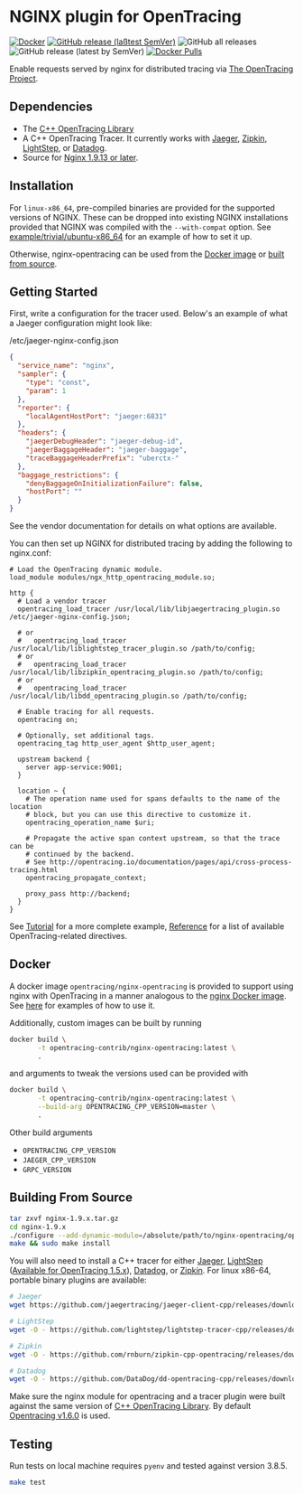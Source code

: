 # NGINX plugin for OpenTracing

[![Docker](https://github.com/opentracing-contrib/nginx-opentracing/actions/workflows/docker.yml/badge.svg)](https://github.com/opentracing-contrib/nginx-opentracing/actions/workflows/docker.yml)
[![GitHub release (laßtest SemVer)](https://img.shields.io/github/v/release/opentracing-contrib/nginx-opentracing?logo=github&sort=semver)](https://github.com/opentracing-contrib/nginx-opentracing/releases/latest)
![GitHub all releases](https://img.shields.io/github/downloads/opentracing-contrib/nginx-opentracing/total?logo=github)
![GitHub release (latest by SemVer)](https://img.shields.io/github/downloads/opentracing-contrib/nginx-opentracing/latest/total?sort=semver&logo=github)
[![Docker Pulls](https://img.shields.io/docker/pulls/opentracing/nginx-opentracing.svg)](https://hub.docker.com/r/opentracing/nginx-opentracing/)

Enable requests served by nginx for distributed tracing via [The OpenTracing Project](http://opentracing.io).

## Dependencies

- The [C++ OpenTracing Library](https://github.com/opentracing/opentracing-cpp)
- A C++ OpenTracing Tracer. It currently works with
  [Jaeger](https://github.com/jaegertracing/cpp-client),
  [Zipkin](https://github.com/rnburn/zipkin-cpp-opentracing),
  [LightStep](https://github.com/lightstep/lightstep-tracer-cpp), or
  [Datadog](https://github.com/DataDog/dd-opentracing-cpp/).
- Source for [Nginx 1.9.13 or later](http://nginx.org/).

## Installation

For `linux-x86_64`, pre-compiled binaries are provided for the supported versions of NGINX.
These can be dropped into existing NGINX installations provided that NGINX was compiled with
the `--with-compat` option.
See [example/trivial/ubuntu-x86_64](example/trivial/ubuntu-x86_64) for an example of how to set it up.

Otherwise, nginx-opentracing can be used from the [Docker image](https://github.com/opentracing-contrib/nginx-opentracing#docker)
or [built from source](https://github.com/opentracing-contrib/nginx-opentracing#building-from-source).

## Getting Started

First, write a configuration for the tracer used. Below's an example of what
a Jaeger configuration might look like:

/etc/jaeger-nginx-config.json

```json
{
  "service_name": "nginx",
  "sampler": {
    "type": "const",
    "param": 1
  },
  "reporter": {
    "localAgentHostPort": "jaeger:6831"
  },
  "headers": {
    "jaegerDebugHeader": "jaeger-debug-id",
    "jaegerBaggageHeader": "jaeger-baggage",
    "traceBaggageHeaderPrefix": "uberctx-"
  },
  "baggage_restrictions": {
    "denyBaggageOnInitializationFailure": false,
    "hostPort": ""
  }
}
```

See the vendor documentation for details on what options are available.

You can then set up NGINX for distributed tracing by adding the following to
nginx.conf:

```nginx
# Load the OpenTracing dynamic module.
load_module modules/ngx_http_opentracing_module.so;

http {
  # Load a vendor tracer
  opentracing_load_tracer /usr/local/lib/libjaegertracing_plugin.so /etc/jaeger-nginx-config.json;

  # or
  #   opentracing_load_tracer /usr/local/lib/liblightstep_tracer_plugin.so /path/to/config;
  # or
  #   opentracing_load_tracer /usr/local/lib/libzipkin_opentracing_plugin.so /path/to/config;
  # or
  #   opentracing_load_tracer /usr/local/lib/libdd_opentracing_plugin.so /path/to/config;

  # Enable tracing for all requests.
  opentracing on;

  # Optionally, set additional tags.
  opentracing_tag http_user_agent $http_user_agent;

  upstream backend {
    server app-service:9001;
  }

  location ~ {
    # The operation name used for spans defaults to the name of the location
    # block, but you can use this directive to customize it.
    opentracing_operation_name $uri;

    # Propagate the active span context upstream, so that the trace can be
    # continued by the backend.
    # See http://opentracing.io/documentation/pages/api/cross-process-tracing.html
    opentracing_propagate_context;

    proxy_pass http://backend;
  }
}
```

See [Tutorial](doc/Tutorial.md) for a more complete example,
[Reference](doc/Reference.md) for a list of available OpenTracing-related
directives.

## Docker

A docker image `opentracing/nginx-opentracing` is provided to support using nginx with OpenTracing
in a manner analogous to the [nginx Docker image](https://hub.docker.com/_/nginx/).
See [here](example/) for examples of how to use it.

Additionally, custom images can be built by running

```bash
docker build \
       -t opentracing-contrib/nginx-opentracing:latest \
       .
```

and arguments to tweak the versions used can be provided with

```bash
docker build \
       -t opentracing-contrib/nginx-opentracing:latest \
       --build-arg OPENTRACING_CPP_VERSION=master \
       .
```

Other build arguments

- `OPENTRACING_CPP_VERSION`
- `JAEGER_CPP_VERSION`
- `GRPC_VERSION`

## Building From Source

```bash
tar zxvf nginx-1.9.x.tar.gz
cd nginx-1.9.x
./configure --add-dynamic-module=/absolute/path/to/nginx-opentracing/opentracing
make && sudo make install
```

You will also need to install a C++ tracer for either
[Jaeger](https://github.com/jaegertracing/jaeger-client-cpp),
[LightStep](https://github.com/lightstep/lightstep-tracer-cpp) ([Available for OpenTracing 1.5.x](https://github.com/lightstep/lightstep-tracer-cpp#building)),
[Datadog](https://github.com/DataDog/dd-opentracing-cpp),
or [Zipkin](https://github.com/rnburn/zipkin-cpp-opentracing).
For linux x86-64, portable binary plugins are available:

```bash
# Jaeger
wget https://github.com/jaegertracing/jaeger-client-cpp/releases/download/v0.4.2/libjaegertracing_plugin.linux_amd64.so -O /usr/local/lib/libjaegertracing_plugin.so

# LightStep
wget -O - https://github.com/lightstep/lightstep-tracer-cpp/releases/download/v0.8.1/linux-amd64-liblightstep_tracer_plugin.so.gz | gunzip -c > /usr/local/lib/liblightstep_tracer_plugin.so

# Zipkin
wget -O - https://github.com/rnburn/zipkin-cpp-opentracing/releases/download/v0.5.2/linux-amd64-libzipkin_opentracing_plugin.so.gz | gunzip -c > /usr/local/lib/libzipkin_opentracing_plugin.so

# Datadog
wget -O - https://github.com/DataDog/dd-opentracing-cpp/releases/download/v0.3.0/linux-amd64-libdd_opentracing_plugin.so.gz | gunzip -c > /usr/local/lib/libdd_opentracing_plugin.so
```

Make sure the nginx module for opentracing and a tracer plugin were built against the same version of [C++ OpenTracing Library](https://github.com/opentracing/opentracing-cpp).
By default [Opentracing v1.6.0](https://github.com/opentracing/opentracing-cpp/releases/tag/v1.6.0) is used.

## Testing

Run tests on local machine requires `pyenv` and tested against version 3.8.5.

```bash
make test
```
